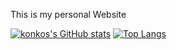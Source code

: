 This is my personal Website

[![konkos's GitHub stats](https://github-readme-stats.vercel.app/api?username=konkos&theme=radical)](https://github.com/anuraghazra/github-readme-stats)
[![Top Langs](https://github-readme-stats.vercel.app/api/top-langs/?username=konkos&theme=radical)](https://github.com/anuraghazra/github-readme-stats)
